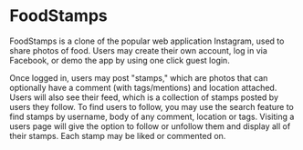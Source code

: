 # FoodStamps

FoodStamps is a clone of the popular web application Instagram, used to share photos of food.  Users may create their own account, log in via Facebook, or demo the app by using one click guest login.

Once logged in, users may post "stamps," which are photos that can optionally have a comment (with tags/mentions) and location attached. Users will also see their feed, which is a collection of stamps posted by users they follow.  To find users to follow, you may use the search feature to find stamps by username, body of any comment, location or tags. Visiting a users page will give the option to follow or unfollow them and display all of their stamps.  Each stamp may be liked or commented on.
